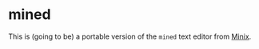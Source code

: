 # mined

This is (going to be) a portable version of the `mined` text editor from
[Minix](http://minix3.org/).
